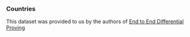 ### Countries

This dataset was provided to us by the authors of [End to End Differential Proving](https://arxiv.org/abs/1705.11040)